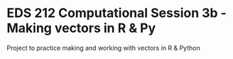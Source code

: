 # EDS 212 Computational Session 3b - Making vectors in R & Py
Project to practice making and working with vectors in R & Python
